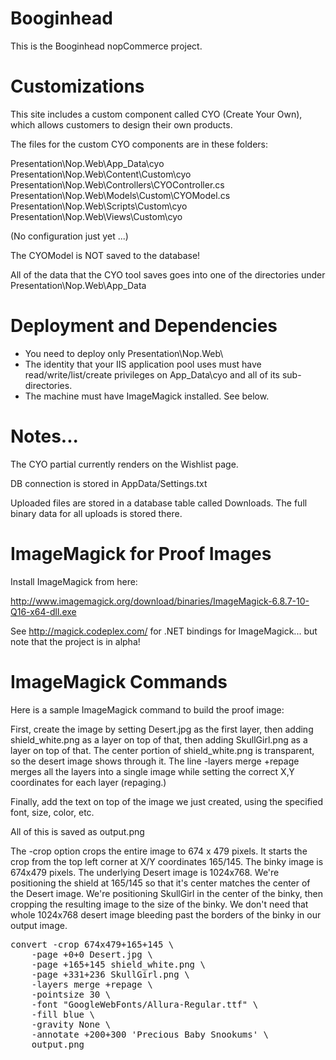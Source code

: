 # Booginhead

This is the Booginhead nopCommerce project.

# Customizations

This site includes a custom component called CYO (Create Your Own), 
which allows customers to design their own products.

The files for the custom CYO components are in these folders:

Presentation\Nop.Web\App_Data\cyo
Presentation\Nop.Web\Content\Custom\cyo
Presentation\Nop.Web\Controllers\CYOController.cs
Presentation\Nop.Web\Models\Custom\CYOModel.cs
Presentation\Nop.Web\Scripts\Custom\cyo
Presentation\Nop.Web\Views\Custom\cyo

(No configuration just yet ...)

The CYOModel is NOT saved to the database! 

All of the data that the CYO tool saves goes into one of the directories
under Presentation\Nop.Web\App_Data

# Deployment and Dependencies

* You need to deploy only Presentation\Nop.Web\
* The identity that your IIS application pool uses must have 
read/write/list/create privileges on App_Data\cyo and all of
its sub-directories.
* The machine must have ImageMagick installed. See below.

# Notes...

The CYO partial currently renders on the Wishlist page.

DB connection is stored in AppData/Settings.txt

Uploaded files are stored in a database table called Downloads. 
The full binary data for all uploads is stored there.

# ImageMagick for Proof Images

Install ImageMagick from here:

http://www.imagemagick.org/download/binaries/ImageMagick-6.8.7-10-Q16-x64-dll.exe

See http://magick.codeplex.com/ for .NET bindings for ImageMagick... 
but note that the project is in alpha!

# ImageMagick Commands

Here is a sample ImageMagick command to build the proof image:

First, create the image by setting Desert.jpg as the
first layer, then adding shield_white.png as a layer
on top of that, then adding SkullGirl.png as a layer
on top of that. The center portion of shield_white.png
is transparent, so the desert image shows through it.
The line -layers merge +repage merges all the layers into
a single image while setting the correct X,Y coordinates
for each layer (repaging.)

Finally, add the text on top of the image we just created,
using the specified font, size, color, etc.

All of this is saved as output.png

The -crop option crops the entire image to 674 x 479 pixels.
It starts the crop from the top left corner at X/Y 
coordinates 165/145. The binky image is 674x479 pixels.
The underlying Desert image is 1024x768. We're positioning
the shield at 165/145 so that it's center matches the center
of the Desert image. We're positioning SkullGirl in the 
center of the binky, then  cropping the resulting image to
the size of the binky. We don't need that whole 1024x768
desert image bleeding past the borders of the binky in our
output image.

<pre>
convert -crop 674x479+165+145 \
    -page +0+0 Desert.jpg \
    -page +165+145 shield_white.png \
    -page +331+236 SkullGirl.png \
    -layers merge +repage \
    -pointsize 30 \
    -font "GoogleWebFonts/Allura-Regular.ttf" \
    -fill blue \
    -gravity None \
    -annotate +200+300 'Precious Baby Snookums' \
    output.png 
</pre>
